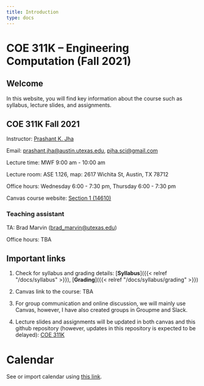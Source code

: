 ```yaml
---
title: Introduction
type: docs
---
```


# COE 311K – Engineering Computation (Fall 2021)

## Welcome

In this website, you will find key information about the course such as syllabus, lecture slides, and assignments. 

## COE 311K Fall 2021

Instructor: [Prashant K. Jha](https://prashjha.github.io/)

Email: prashant.jha@austin.utexas.edu, pjha.sci@gmail.com

Lecture time: MWF 9:00 am - 10:00 am

Lecture room: ASE 1.126, map: 2617 Wichita St, Austin, TX 78712

Office hours: Wednesday 6:00 - 7:30 pm, Thursday 6:00 - 7:30 pm

Canvas course website: [Section 1 (14610)](https://utexas.instructure.com/courses/1316151)

### Teaching assistant 

TA: Brad Marvin (brad_marvin@utexas.edu)

Office hours: TBA

## Important links
1. Check for syllabus and grading details: [**Syllabus**]({{< relref "/docs/syllabus" >}}), [**Grading**]({{< relref "/docs/syllabus/grading" >}})

2. Canvas link to the course: TBA

3. For group communication and online discussion, we will mainly use Canvas, however, I have also created groups in Groupme and Slack. 

4. Lecture slides and assignments will be updated in both canvas and this github repository (however, updates in this repository is expected to be delayed): [COE 311K](https://github.com/prashjha/COE-311K)

# Calendar

See or import calendar using [this link](https://calendar.google.com/calendar/embed?src=8m4gdrlvv4mcj45qauh30fl040%40group.calendar.google.com&ctz=America%2FChicago).
